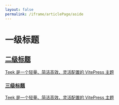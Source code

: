 ```yaml
---
layout: false
permalink: /iframe/articlePage/aside
---
```


<script setup lang="ts">
import { TkArticlePage } from "vitepress-theme-teek";
</script>

<TkArticlePage doc aside class="demo-article-page-aside">
  <h1 id="一级标题">
    一级标题
    <a class="header-anchor" href="#一级标题" aria-label="Permalink to '一级标题'" />
  </h1>
  <h2 id="二级标题">
    二级标题
    <a class="header-anchor" href="#二级标题" aria-label="Permalink to '二级标题'" />
  </h2>
  <p>Teek 是一个轻量、简洁高效、灵活配置的 VitePress 主题</p>
  <h3 id="三级标题">
    三级标题
    <a class="header-anchor" href="#三级标题" aria-label="Permalink to '三级标题'" />
  </h3>
  <p>Teek 是一个轻量、简洁高效、灵活配置的 VitePress 主题</p>
</TkArticlePage>

<style>
.demo-article-page-aside {
  margin: 0;
}

.demo-article-page-aside .tk-article-page__aside {
  display: block;
}
</style>
